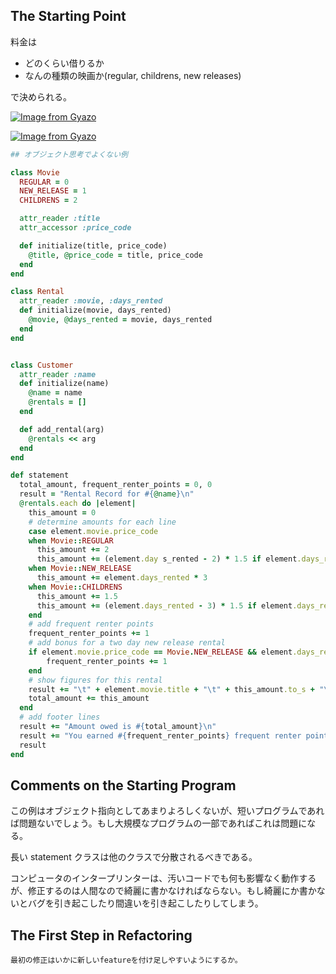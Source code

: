 ## The Starting Point

料金は

- どのくらい借りるか
- なんの種類の映画か(regular, childrens, new releases)

で決められる。

[![Image from Gyazo](https://i.gyazo.com/0665014cabd9607084ed69fcb9addf3e.png)](https://gyazo.com/0665014cabd9607084ed69fcb9addf3e)

[![Image from Gyazo](https://i.gyazo.com/e8021bdac7323977740dbdd7db8466e9.png)](https://gyazo.com/e8021bdac7323977740dbdd7db8466e9)

```ruby
## オブジェクト思考でよくない例

class Movie
  REGULAR = 0
  NEW_RELEASE = 1
  CHILDRENS = 2

  attr_reader :title
  attr_accessor :price_code

  def initialize(title, price_code)
    @title, @price_code = title, price_code
  end
end

class Rental
  attr_reader :movie, :days_rented
  def initialize(movie, days_rented)
    @movie, @days_rented = movie, days_rented
  end
end


class Customer
  attr_reader :name
  def initialize(name)
    @name = name
    @rentals = []
  end

  def add_rental(arg)
    @rentals << arg
  end
end

def statement
  total_amount, frequent_renter_points = 0, 0
  result = "Rental Record for #{@name}\n"
  @rentals.each do |element|
    this_amount = 0
    # determine amounts for each line
    case element.movie.price_code
    when Movie::REGULAR
      this_amount += 2
      this_amount += (element.day s_rented - 2) * 1.5 if element.days_rented > 2
    when Movie::NEW_RELEASE
      this_amount += element.days_rented * 3
    when Movie::CHILDRENS
      this_amount += 1.5
      this_amount += (element.days_rented - 3) * 1.5 if element.days_rented > 3
    end
    # add frequent renter points
    frequent_renter_points += 1
    # add bonus for a two day new release rental
    if element.movie.price_code == Movie.NEW_RELEASE && element.days_rented > 1
        frequent_renter_points += 1
    end
    # show figures for this rental
    result += "\t" + element.movie.title + "\t" + this_amount.to_s + "\n"
    total_amount += this_amount
  end
  # add footer lines
  result += "Amount owed is #{total_amount}\n"
  result += "You earned #{frequent_renter_points} frequent renter points"
  result
end
```

## Comments on the Starting Program

この例はオブジェクト指向としてあまりよろしくないが、短いプログラムであれば問題ないでしょう。もし大規模なプログラムの一部であればこれは問題になる。

長い statement クラスは他のクラスで分散されるべきである。

コンピュータのインタープリンターは、汚いコードでも何も影響なく動作するが、修正するのは人間なので綺麗に書かなければならない。もし綺麗にか書かないとバグを引き起こしたり間違いを引き起こしたりしてしまう。

## The First Step in Refactoring

`最初の修正はいかに新しいfeatureを付け足しやすいようにするか。`
